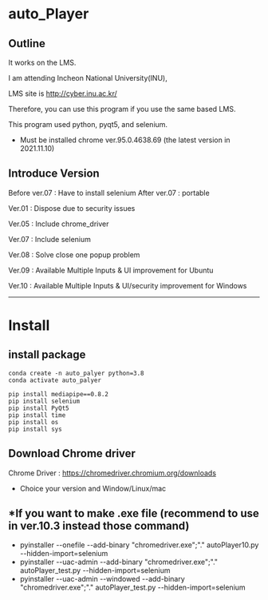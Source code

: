 # auto_Player

## Outline
It works on the LMS.

I am attending Incheon National University(INU), 

LMS site is http://cyber.inu.ac.kr/

Therefore, you can use this program if you use the same based LMS.

This program used python, pyqt5, and selenium.

* Must be installed chrome ver.95.0.4638.69 (the latest version in 2021.11.10)

## Introduce Version

Before ver.07 : Have to install selenium
After ver.07 : portable

Ver.01 : Dispose due to security issues

Ver.05 : Include chrome_driver

Ver.07 : Include selenium

Ver.08 : Solve close one popup problem

Ver.09 : Available Multiple Inputs & UI improvement for Ubuntu

Ver.10 : Available Multiple Inputs & UI/security improvement  for Windows

---
# Install

## install package
```shel
conda create -n auto_palyer python=3.8
conda activate auto_palyer

pip install mediapipe==0.8.2
pip install selenium
pip install PyQt5
pip install time
pip install os
pip install sys
```

## Download Chrome driver
Chrome Driver : https://chromedriver.chromium.org/downloads
* Choice your version and Window/Linux/mac

## *If you want to make .exe file (recommend to use in ver.10.3 instead those command)
* pyinstaller --onefile --add-binary "chromedriver.exe";"." autoPlayer10.py --hidden-import=selenium
* pyinstaller --uac-admin --add-binary "chromedriver.exe";"." autoPlayer_test.py --hidden-import=selenium
* pyinstaller --uac-admin --windowed --add-binary "chromedriver.exe";"." autoPlayer_test.py --hidden-import=selenium


